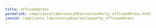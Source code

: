 ```yaml
---
title: officeAddress
permalink: compliance/LaboratoryObservationParty.officeAddress.html
jsonid: compliance_laboratoryobservationparty_officeaddress
---
```

